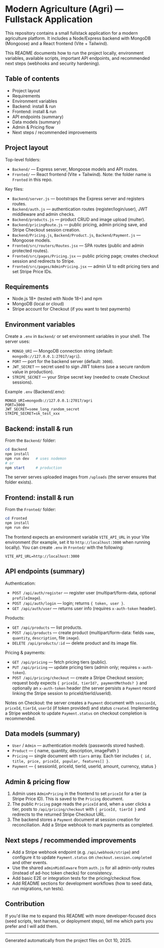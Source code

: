 # Modern Agriculture (Agri) — Fullstack Application

This repository contains a small fullstack application for a modern agriculture platform. It includes a Node/Express backend with MongoDB (Mongoose) and a React frontend (Vite + Tailwind).

This README documents how to run the project locally, environment variables, available scripts, important API endpoints, and recommended next steps (webhooks and security hardening).

## Table of contents
- Project layout
- Requirements
- Environment variables
- Backend: install & run
- Frontend: install & run
- API endpoints (summary)
- Data models (summary)
- Admin & Pricing flow
- Next steps / recommended improvements

## Project layout

Top-level folders:

- `Backend/` — Express server, Mongoose models and API routes.
- `Fronted/` — React frontend (Vite + Tailwind). Note: the folder name is `Fronted` in this repo.

Key files:

- `Backend/server.js` — bootstraps the Express server and registers routes.
- `Backend/auth.js` — authentication routes (register/login/user), JWT middleware and admin checks.
- `Backend/products.js` — product CRUD and image upload (multer).
- `Backend/pricingRoute.js` — public pricing, admin pricing save, and Stripe Checkout session creation.
- `Backend/Pricing.js`, `Backend/Product.js`, `Backend/Payment.js` — Mongoose models.
- `Fronted/src/routers/Routes.jsx` — SPA routes (public and admin protected routes).
- `Fronted/src/pages/Pricing.jsx` — public pricing page; creates checkout session and redirects to Stripe.
- `Fronted/src/pages/AdminPricing.jsx` — admin UI to edit pricing tiers and set Stripe Price IDs.

## Requirements

- Node.js 18+ (tested with Node 18+) and npm
- MongoDB (local or cloud)
- Stripe account for Checkout (if you want to test payments)

## Environment variables

Create a `.env` in `Backend/` or set environment variables in your shell. The server uses:

- `MONGO_URI` — MongoDB connection string (default: `mongodb://127.0.0.1:27017/agri`).
- `PORT` — port for the backend server (default: `3000`).
- `JWT_SECRET` — secret used to sign JWT tokens (use a secure random value in production).
- `STRIPE_SECRET` — your Stripe secret key (needed to create Checkout sessions).

Example `.env` (Backend/.env):

```
MONGO_URI=mongodb://127.0.0.1:27017/agri
PORT=3000
JWT_SECRET=some_long_random_secret
STRIPE_SECRET=sk_test_xxx
```

## Backend: install & run

From the `Backend/` folder:

```powershell
cd Backend
npm install
npm run dev   # uses nodemon
# or
npm start     # production
```

The server serves uploaded images from `/uploads` (the server ensures that folder exists).

## Frontend: install & run

From the `Fronted/` folder:

```powershell
cd Fronted
npm install
npm run dev
```

The frontend expects an environment variable `VITE_API_URL` in your Vite environment (for example, set it to `http://localhost:3000` when running locally). You can create `.env` in `Fronted/` with the following:

```
VITE_API_URL=http://localhost:3000
```

## API endpoints (summary)

Authentication:
- `POST /api/auth/register` — register user (multipart/form-data, optional `profileImage`).
- `POST /api/auth/login` — login; returns `{ token, user }`.
- `GET /api/auth/user` — returns user info (requires `x-auth-token` header).

Products:
- `GET /api/products` — list products.
- `POST /api/products` — create product (multipart/form-data: fields `name`, `quantity`, `description`, file `image`).
- `DELETE /api/products/:id` — delete product and its image file.

Pricing & payments:
- `GET /api/pricing` — fetch pricing tiers (public).
- `PUT /api/pricing` — update pricing tiers (admin only; requires `x-auth-token`).
- `POST /api/pricing/checkout` — create a Stripe Checkout session; request body expects `{ priceId, tierId?, paymentMethods? }` and optionally an `x-auth-token` header (the server persists a `Payment` record linking the Stripe session to priceId/tierId/userId).

Notes on Checkout: the server creates a `Payment` document with `sessionId`, `priceId`, `tierId`, `userId` (if token provided) and status `created`. Implementing a Stripe webhook to update `Payment.status` on checkout completion is recommended.

## Data models (summary)

- `User` / `Admin` — authentication models (passwords stored hashed).
- `Product` — { name, quantity, description, imagePath }
- `Pricing` — single document with `tiers` array. Each tier includes `{ id, title, price, priceId, popular, features[] }`.
- `Payment` — { sessionId, priceId, tierId, userId, amount, currency, status }

## Admin & pricing flow

1. Admin uses `AdminPricing` in the frontend to set `priceId` for a tier (a Stripe Price ID). This is saved to the `Pricing` document.
2. The public `Pricing` page reads the `priceId` and, when a user clicks a tier, posts to `/api/pricing/checkout` with `{ priceId, tierId }` and redirects to the returned Stripe Checkout URL.
3. The backend stores a `Payment` document at session creation for reconciliation. Add a Stripe webhook to mark payments as completed.

## Next steps / recommended improvements

- Add a Stripe webhook endpoint (e.g. `/api/webhook/stripe`) and configure it to update `Payment.status` on `checkout.session.completed` and other events.
- Use the shared `adminMiddleware` from `auth.js` for all admin-only routes (instead of ad-hoc token checks) for consistency.
- Add basic E2E or integration tests for the pricing/checkout flow.
- Add README sections for development workflows (how to seed data, run migrations, run tests).

## Contribution

If you'd like me to expand this README with more developer-focused docs (seed scripts, test harness, or deployment steps), tell me which parts you prefer and I will add them.

---
Generated automatically from the project files on Oct 10, 2025.
